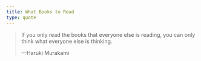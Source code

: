 ```yaml
---
title: What Books to Read
type: quote
---
```


<blockquote>
  <p>If you only read the books that everyone else is reading, you can only think what everyone else is thinking.</p>
  <p class="cite">—Haruki Murakami</p>
</blockquote>
